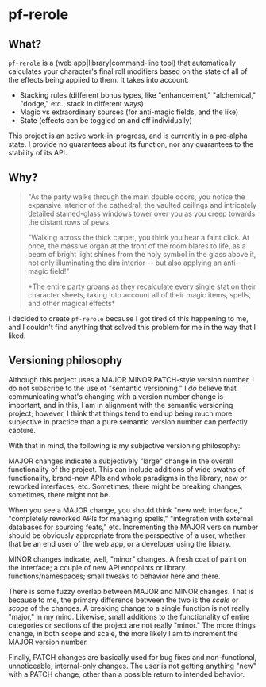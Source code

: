 # pf-rerole

## What?

`pf-rerole` is a (web app|library|command-line tool) that automatically calculates your character's final roll modifiers based on the state of all of the effects being applied to them. It takes into account:

* Stacking rules (different bonus types, like "enhancement," "alchemical," "dodge," etc., stack in different ways)
* Magic vs extraordinary sources (for anti-magic fields, and the like)
* State (effects can be toggled on and off individually)

This project is an active work-in-progress, and is currently in a pre-alpha state. I provide no guarantees about its function, nor any guarantees to the stability of its API.

## Why?

> "As the party walks through the main double doors, you notice the expansive interior of the cathedral; the vaulted ceilings and intricately detailed stained-glass windows tower over you as you creep towards the distant rows of pews.
>
> "Walking across the thick carpet, you think you hear a faint click. At once, the massive organ at the front of the room blares to life, as a beam of bright light shines from the holy symbol in the glass above it, not only illuminating the dim interior -- but also applying an anti-magic field!"
>
> \*The entire party groans as they recalculate every single stat on their character sheets, taking into account all of their magic items, spells, and other magical effects\*

I decided to create `pf-rerole` because I got tired of this happening to me, and I couldn't find anything that solved this problem for me in the way that I liked.

## Versioning philosophy

Although this project uses a MAJOR.MINOR.PATCH-style version number, I do not subscribe to the use of "semantic versioning." I _do_ believe that communicating what's changing with a version number change is important, and in this, I am in alignment with the semantic versioning project; however, I think that things tend to end up being much more subjective in practice than a pure semantic version number can perfectly capture.

With that in mind, the following is my subjective versioning philosophy:

MAJOR changes indicate a subjectively "large" change in the overall functionality of the project. This can include additions of wide swaths of functionality, brand-new APIs and whole paradigms in the library, new or reworked interfaces, etc. Sometimes, there might be breaking changes; sometimes, there might not be.

When you see a MAJOR change, you should think "new web interface," "completely reworked APIs for managing spells," "integration with external databases for sourcing feats," etc. Incrementing the MAJOR version number should be obviously appropriate from the perspective of a user, whether that be an end user of the web app, or a developer using the library.

MINOR changes indicate, well, "minor" changes. A fresh coat of paint on the interface; a couple of new API endpoints or library functions/namespaces; small tweaks to behavior here and there.

There is some fuzzy overlap between MAJOR and MINOR changes. That is because to me, the primary difference between the two is the _scale_ or _scope_ of the changes. A breaking change to a single function is not really "major," in my mind. Likewise, small additions to the functionality of entire categories or sections of the project are not really "minor." The more things change, in both scope and scale, the more likely I am to increment the MAJOR version number.

Finally, PATCH changes are basically used for bug fixes and non-functional, unnoticeable, internal-only changes. The user is not getting anything "new" with a PATCH change, other than a possible return to intended behavior.
